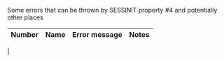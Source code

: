 Some errors that can be thrown by SESSINIT property #4 and potentially other places

| Number | Name | Error message | Notes |
| --- | --- | --- | --- |
| 